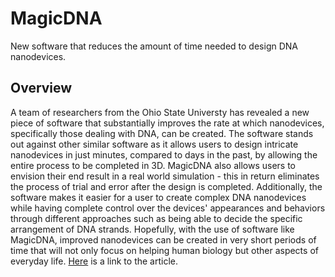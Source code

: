 # MagicDNA 

New software that reduces the amount of time needed to design DNA nanodevices.

## Overview

A team of researchers from the Ohio State Universty has revealed a new piece of software that substantially improves the rate at which nanodevices, specifically those dealing with DNA, can be created. The software stands out against other similar software as it allows users to design intricate nanodevices in just minutes, compared to days in the past, by allowing the entire process to be completed in 3D. MagicDNA also allows users to envision their end result in a real world simulation - this in return eliminates the process of trial and error after the design is completed. Additionally, the software makes it easier for a user to create complex DNA nanodevices while having complete control over the devices' appearances and behaviors through different approaches such as being able to decide the specific arrangement of DNA strands. Hopefully, with the use of software like MagicDNA, improved nanodevices can be created in very short periods of time that will not only focus on helping human biology but other aspects of everyday life. [Here](https://www.sciencedaily.com/releases/2021/04/210419135731.htm) is a link to the article.